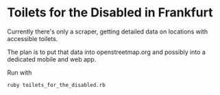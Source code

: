 # Toilets for the Disabled in Frankfurt

Currently there's only a scraper, getting detailed data on locations with accessible toilets.

The plan is to put that data into openstreetmap.org and possibly into a dedicated mobile and web app.

Run with

	ruby toilets_for_the_disabled.rb
